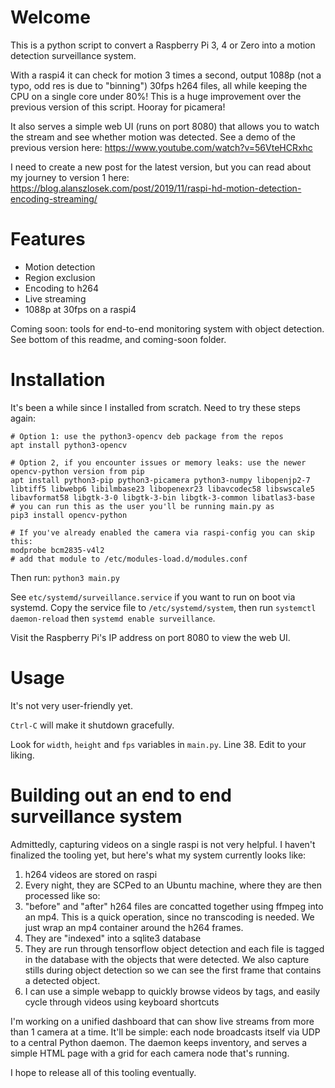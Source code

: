 # Welcome

This is a python script to convert a Raspberry Pi 3, 4 or Zero into a motion detection surveillance system.

With a raspi4 it can check for motion 3 times a second, output 1088p (not a typo, odd res is due to "binning") 30fps h264 files, all while keeping the CPU on a single core under 80%! This is a huge improvement over the previous version of this script. Hooray for picamera!

It also serves a simple web UI (runs on port 8080) that allows you to watch the stream and see whether motion was detected. See a demo of the previous version here: https://www.youtube.com/watch?v=56VteHCRxhc

I need to create a new post for the latest version, but you can read about my journey to version 1 here: https://blog.alanszlosek.com/post/2019/11/raspi-hd-motion-detection-encoding-streaming/

# Features

* Motion detection
* Region exclusion
* Encoding to h264
* Live streaming
* 1088p at 30fps on a raspi4

Coming soon: tools for end-to-end monitoring system with object detection. See bottom of this readme, and coming-soon folder.

# Installation

It's been a while since I installed from scratch. Need to try these steps again:

```
# Option 1: use the python3-opencv deb package from the repos
apt install python3-opencv

# Option 2, if you encounter issues or memory leaks: use the newer opencv-python version from pip
apt install python3-pip python3-picamera python3-numpy libopenjp2-7 libtiff5 libwebp6 libilmbase23 libopenexr23 libavcodec58 libswscale5 libavformat58 libgtk-3-0 libgtk-3-bin libgtk-3-common libatlas3-base
# you can run this as the user you'll be running main.py as
pip3 install opencv-python

# If you've already enabled the camera via raspi-config you can skip this:
modprobe bcm2835-v4l2
# add that module to /etc/modules-load.d/modules.conf
```

Then run: `python3 main.py`

See `etc/systemd/surveillance.service` if you want to run on boot via systemd. Copy the service file to `/etc/systemd/system`, then run `systemctl daemon-reload` then `systemd enable surveillance`.

Visit the Raspberry Pi's IP address on port 8080 to view the web UI.

# Usage

It's not very user-friendly yet.

`Ctrl-C` will make it shutdown gracefully.

Look for `width`, `height` and `fps` variables in `main.py`. Line 38. Edit to your liking.

# Building out an end to end surveillance system

Admittedly, capturing videos on a single raspi is not very helpful. I haven't finalized the tooling yet, but here's what my system currently looks like:

1. h264 videos are stored on raspi
1. Every night, they are SCPed to an Ubuntu machine, where they are then processed like so:
  1. "before" and "after" h264 files are concatted together using ffmpeg into an mp4. This is a quick operation, since no transcoding is needed. We just wrap an mp4 container around the h264 frames.
  1. They are "indexed" into a sqlite3 database
  1. They are run through tensorflow object detection and each file is tagged in the database with the objects that were detected. We also capture stills during object detection so we can see the first frame that contains a detected object.
1. I can use a simple webapp to quickly browse videos by tags, and easily cycle through videos using keyboard shortcuts

I'm working on a unified dashboard that can show live streams from more than 1 camera at a time. It'll be simple: each node broadcasts itself via UDP to a central Python daemon. The daemon keeps inventory, and serves a simple HTML page with a grid for each camera node that's running.

I hope to release all of this tooling eventually.
